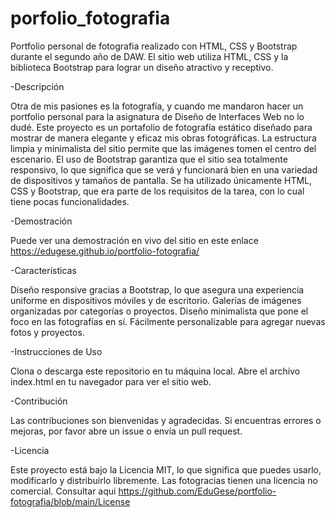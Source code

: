 # porfolio_fotografia

Portfolio personal de fotografia realizado con HTML, CSS y Bootstrap durante el segundo año de DAW. El sitio web utiliza HTML, CSS y la biblioteca Bootstrap para lograr un diseño atractivo y receptivo.

-Descripción

Otra de mis pasiones es la fotografía, y cuando me mandaron hacer un portfolio personal para la asignatura de Diseño de Interfaces Web no lo dudé. Este proyecto es un portafolio de fotografía estático diseñado para mostrar de manera elegante y eficaz mis obras fotográficas. La estructura limpia y minimalista del sitio permite que las imágenes tomen el centro del escenario. El uso de Bootstrap garantiza que el sitio sea totalmente responsivo, lo que significa que se verá y funcionará bien en una variedad de dispositivos y tamaños de pantalla. Se ha utilizado únicamente HTML, CSS y Bootstrap, que era parte de los requisitos de la tarea, con lo cual tiene pocas funcionalidades.

-Demostración

Puede ver una demostración en vivo del sitio en este enlace https://edugese.github.io/portfolio-fotografia/

-Características

Diseño responsive gracias a Bootstrap, lo que asegura una experiencia uniforme en dispositivos móviles y de escritorio. Galerías de imágenes organizadas por categorías o proyectos. Diseño minimalista que pone el foco en las fotografías en sí. Fácilmente personalizable para agregar nuevas fotos y proyectos.

-Instrucciones de Uso

Clona o descarga este repositorio en tu máquina local. Abre el archivo index.html en tu navegador para ver el sitio web.

-Contribución

Las contribuciones son bienvenidas y agradecidas. Si encuentras errores o mejoras, por favor abre un issue o envía un pull request.

-Licencia

Este proyecto está bajo la Licencia MIT, lo que significa que puedes usarlo, modificarlo y distribuirlo libremente. Las fotogracias tienen una licencia no comercial. Consultar aqui https://github.com/EduGese/portfolio-fotografia/blob/main/License
